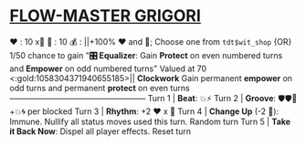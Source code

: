 # [__**FLOW-MASTER GRIGORI**__](<https://www.youtube.com/watch?v=16y1AkoZkmQ&pp=ygUIcmFzcHV0aW4%3D>) 
❤️ : 10 x👥
🔷 : 10
💰 : ||+100% ❤️ and 🔷; Choose one from `tdt$wit_shop` {OR} 1/50 chance to gain "**🎛️ Equalizer**: Gain __Protect__ on even numbered turns and __Empower__ on odd numbered turns" Valued at 70 <:gold:1058304371940655185>||
**Clockwork** Gain permanent __empower__ on odd turns and permanent __protect__ on even turns 
—————————————————
Turn 1  | **Beat**: 💥⚡
Turn 2 | **Groove**: 🛡️🛡️🔀 +💥🌀 per blocked
Turn 3 | **Rhythm**: +2 ❤️ x 👥
Turn 4 | **Change Up** (-2 🔷): Immune. Nullify all status moves used this turn. Random turn
Turn 5 | **Take it Back Now**: Dispel all player effects. Reset turn
